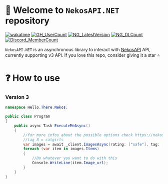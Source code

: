 # :tada: Welcome to `NekosAPI.NET` repository
[![wakatime](https://wakatime.com/badge/user/17f322c9-222a-48b4-9e15-983c41f7aed4/project/018e56c4-387c-49e7-adbb-0492e1297ae3.svg)](https://wakatime.com/badge/user/17f322c9-222a-48b4-9e15-983c41f7aed4/project/018e56c4-387c-49e7-adbb-0492e1297ae3)
[![GH_UserCount](https://badgen.net/github/dependents-repo/MarkenJaden/NekosAPI.NET)](https://github.com/MarkenJaden/NekosAPI.NET/network/dependents)
[![NG_LatestVersion](https://badgen.net/nuget/v/NekosAPI.NET/latest)](https://www.nuget.org/packages/NekosAPI.NET/)
[![NG_DLCount](https://badgen.net/nuget/dt/NekosAPI.NET)](https://www.nuget.org/packages/NekosAPI.NET/)
[![Discord_MemberCount](https://badgen.net/discord/members/ZZGTwCZprC)](https://discord.gg/ZZGTwCZprC)

`NekosAPI.NET` is an asynchronous library to interact with [NekosAPI](https://nekosapi.com/) API, currently
supporting v3 API. If you love this repo, consider giving it a star :star:

# :question: How to use
### Version 3
```c#
namespace Hello.There.Nekos;

public class Program
{
    public async Task ExecuteMeAsync()
    {
        //for more infos about the possible options check https://nekosapi.com/docs/images/random#parameters
        //tag 8 = catgirls
        var images = await _client.ImagesAsync(rating: ["safe"], tag: [8], limit: 3);
        foreach (var item in images.Items)
        {
            //Do whatever you want to do with this
            Console.WriteLine(item.Image_url);
        }
    }
}
```
